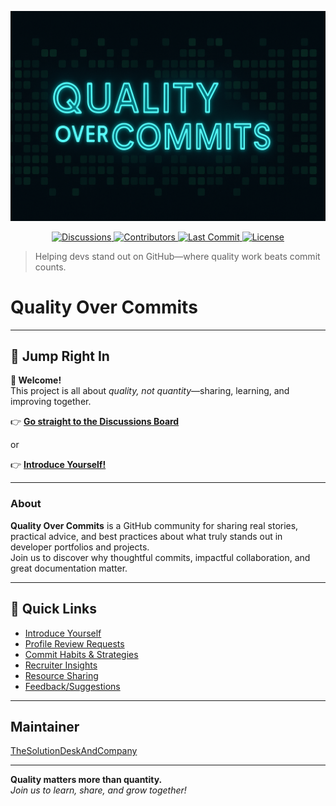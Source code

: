 ![Quality Over Commits Banner](./docs/assets/banner.png)

<p align="center">
  <a href="https://github.com/TheSolutionDeskAndCompany/quality-over-commits/discussions">
    <img alt="Discussions" src="https://img.shields.io/github/discussions/TheSolutionDeskAndCompany/quality-over-commits?color=4ade80&label=Discussions&logo=github">
  </a>
  <a href="https://github.com/TheSolutionDeskAndCompany/quality-over-commits/graphs/contributors">
    <img alt="Contributors" src="https://img.shields.io/github/contributors/TheSolutionDeskAndCompany/quality-over-commits?color=8b5cf6&label=Contributors">
  </a>
  <a href="https://github.com/TheSolutionDeskAndCompany/quality-over-commits/commits/main">
    <img alt="Last Commit" src="https://img.shields.io/github/last-commit/TheSolutionDeskAndCompany/quality-over-commits?color=22d3ee">
  </a>
  <a href="https://github.com/TheSolutionDeskAndCompany/quality-over-commits/blob/main/LICENSE">
    <img alt="License" src="https://img.shields.io/github/license/TheSolutionDeskAndCompany/quality-over-commits?color=84cc16">
  </a>
</p>

> Helping devs stand out on GitHub—where quality work beats commit counts.

# Quality Over Commits

---

## 🚀 **Jump Right In**

**👋 Welcome!**  
This project is all about *quality, not quantity*—sharing, learning, and improving together.

👉 **[Go straight to the Discussions Board](https://github.com/TheSolutionDeskAndCompany/quality-over-commits/discussions)**

or

👉 **[Introduce Yourself!](https://github.com/TheSolutionDeskAndCompany/quality-over-commits/discussions/13)**

---

### About

**Quality Over Commits** is a GitHub community for sharing real stories, practical advice, and best practices about what truly stands out in developer portfolios and projects.  
Join us to discover why thoughtful commits, impactful collaboration, and great documentation matter.

---

## 📝 Quick Links

- [Introduce Yourself](https://github.com/TheSolutionDeskAndCompany/quality-over-commits/discussions/13)
- [Profile Review Requests](https://github.com/TheSolutionDeskAndCompany/quality-over-commits/discussions/2)
- [Commit Habits & Strategies](https://github.com/TheSolutionDeskAndCompany/quality-over-commits/discussions/3)
- [Recruiter Insights](https://github.com/TheSolutionDeskAndCompany/quality-over-commits/discussions/4)
- [Resource Sharing](https://github.com/TheSolutionDeskAndCompany/quality-over-commits/discussions/6)
- [Feedback/Suggestions](https://github.com/TheSolutionDeskAndCompany/quality-over-commits/discussions/new)

---

## Maintainer

[TheSolutionDeskAndCompany](https://github.com/TheSolutionDeskAndCompany)

---

**Quality matters more than quantity.**  
_Join us to learn, share, and grow together!_
